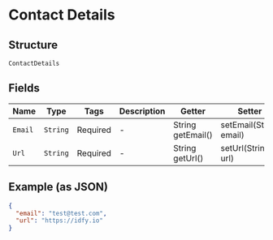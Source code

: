 
# Contact Details

## Structure

`ContactDetails`

## Fields

| Name | Type | Tags | Description | Getter | Setter |
|  --- | --- | --- | --- | --- | --- |
| `Email` | `String` | Required | - | String getEmail() | setEmail(String email) |
| `Url` | `String` | Required | - | String getUrl() | setUrl(String url) |

## Example (as JSON)

```json
{
  "email": "test@test.com",
  "url": "https://idfy.io"
}
```

